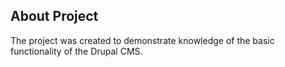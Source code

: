 ## About Project

The project was created to demonstrate knowledge of the basic functionality of the Drupal CMS.
